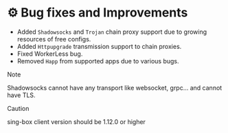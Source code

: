 # ⚙️ Bug fixes and Improvements

- Added `Shadowsocks` and `Trojan` chain proxy support due to growing resources of free configs.
- Added `Httpupgrade` transmission support to chain proxies.
- Fixed WorkerLess bug.
- Removed `Happ` from supported apps due to various bugs.

> [!NOTE]
> Shadowsocks cannot have any transport like websocket, grpc... and cannot have TLS.

> [!CAUTION]
> sing-box client version should be 1.12.0 or higher
